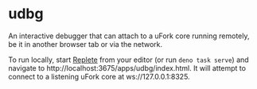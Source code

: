# udbg

An interactive debugger that can attach to a uFork core running remotely, be it
in another browser tab or via the network.

To run locally, start [Replete](https://repletejs.org) from your editor (or run
`deno task serve`) and navigate to http://localhost:3675/apps/udbg/index.html.
It will attempt to connect to a listening uFork core at ws://127.0.0.1:8325.
